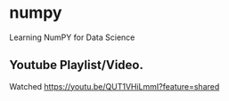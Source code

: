 # numpy
 Learning NumPY for Data Science

## Youtube Playlist/Video.
 Watched https://youtu.be/QUT1VHiLmmI?feature=shared
 
